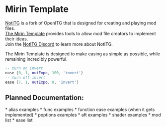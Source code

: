 # Mirin Template
[NotITG](https://notitg.heysora.net) is a fork of OpenITG that is designed for creating and playing mod files.
<br>
[The Mirin Template](https://www.github.com/XroOl/notitg-mirin) provides tools to allow mod file creators to implement their ideas.
<br>
Join the [NotITG Discord](https://uksrt.heysora.net/discord) to learn more about NotITG.

The Mirin Template is designed to make easing as simple as possible, while remaining incredibly powerful.

```lua
-- turn on invert
ease {0, 1, outExpo, 100, 'invert'}
-- turn off invert
ease {7, 1, outExpo, 0, 'invert'}
```

## Planned Documentation:
<div style="display:flex">
<div style="flex:50%>
* How to set up the template (Installation instructions)
* [set](docs/set.md)
* [ease](docs/ease.md)
* [add](docs/ease.md#add)
* for loop examples
* function examples (plugins??)
* actors examples
* [extra players](docs/players.md)
* aux+node examples
</div>
<div style="flex:50%>
* alias examples
* func examples
* function ease examples (when it gets implemented)
* poptions examples
* aft examples
* shader examples
* mod list
* ease list
</div>
</div>

